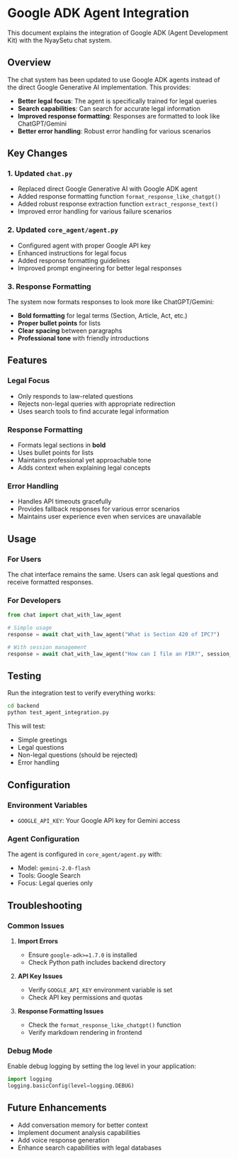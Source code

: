 # Google ADK Agent Integration

This document explains the integration of Google ADK (Agent Development Kit) with the NyaySetu chat system.

## Overview

The chat system has been updated to use Google ADK agents instead of the direct Google Generative AI implementation. This provides:

- **Better legal focus**: The agent is specifically trained for legal queries
- **Search capabilities**: Can search for accurate legal information
- **Improved response formatting**: Responses are formatted to look like ChatGPT/Gemini
- **Better error handling**: Robust error handling for various scenarios

## Key Changes

### 1. Updated `chat.py`

- Replaced direct Google Generative AI with Google ADK agent
- Added response formatting function `format_response_like_chatgpt()`
- Added robust response extraction function `extract_response_text()`
- Improved error handling for various failure scenarios

### 2. Updated `core_agent/agent.py`

- Configured agent with proper Google API key
- Enhanced instructions for legal focus
- Added response formatting guidelines
- Improved prompt engineering for better legal responses

### 3. Response Formatting

The system now formats responses to look more like ChatGPT/Gemini:

- **Bold formatting** for legal terms (Section, Article, Act, etc.)
- **Proper bullet points** for lists
- **Clear spacing** between paragraphs
- **Professional tone** with friendly introductions

## Features

### Legal Focus
- Only responds to law-related questions
- Rejects non-legal queries with appropriate redirection
- Uses search tools to find accurate legal information

### Response Formatting
- Formats legal sections in **bold**
- Uses bullet points for lists
- Maintains professional yet approachable tone
- Adds context when explaining legal concepts

### Error Handling
- Handles API timeouts gracefully
- Provides fallback responses for various error scenarios
- Maintains user experience even when services are unavailable

## Usage

### For Users
The chat interface remains the same. Users can ask legal questions and receive formatted responses.

### For Developers
```python
from chat import chat_with_law_agent

# Simple usage
response = await chat_with_law_agent("What is Section 420 of IPC?")

# With session management
response = await chat_with_law_agent("How can I file an FIR?", session_id="user123")
```

## Testing

Run the integration test to verify everything works:

```bash
cd backend
python test_agent_integration.py
```

This will test:
- Simple greetings
- Legal questions
- Non-legal questions (should be rejected)
- Error handling

## Configuration

### Environment Variables
- `GOOGLE_API_KEY`: Your Google API key for Gemini access

### Agent Configuration
The agent is configured in `core_agent/agent.py` with:
- Model: `gemini-2.0-flash`
- Tools: Google Search
- Focus: Legal queries only

## Troubleshooting

### Common Issues

1. **Import Errors**
   - Ensure `google-adk>=1.7.0` is installed
   - Check Python path includes backend directory

2. **API Key Issues**
   - Verify `GOOGLE_API_KEY` environment variable is set
   - Check API key permissions and quotas

3. **Response Formatting Issues**
   - Check the `format_response_like_chatgpt()` function
   - Verify markdown rendering in frontend

### Debug Mode
Enable debug logging by setting the log level in your application:

```python
import logging
logging.basicConfig(level=logging.DEBUG)
```

## Future Enhancements

- Add conversation memory for better context
- Implement document analysis capabilities
- Add voice response generation
- Enhance search capabilities with legal databases 